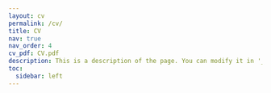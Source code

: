 ```yaml
---
layout: cv
permalink: /cv/
title: CV
nav: true
nav_order: 4
cv_pdf: CV.pdf
description: This is a description of the page. You can modify it in '_pages/cv.md'. You can also change or remove the top pdf download button.
toc:
  sidebar: left
---
```


